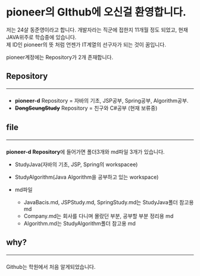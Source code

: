 # pioneer의 GIthub에 오신걸 환영합니다.   
저는 24살 동준영이라고 합니다. 개발자라는 직군에 접한지 11개월 정도 되었고, 현재 JAVA위주로 학습중에 있습니다.   
제 ID인 pioneer의 뜻 처럼 언젠가 IT계열의 선구자가 되는 것이 꿈입니다.

pioneer계정에는 Repository가 2개 존재합니다.      
## **Repository**<hr/>
+ **pioneer-d** Repository  = 자바의 기초,  JSP공부, Spring공부, Algorithm공부.   
+ **~~DongSeungStudy~~** Repository = 친구와 C#공부 (현재 보류중)   

## **file**<hr/>
**pioneer-d Repository**에 들어가면 폴더3개와 md파일 3개가 있습니다.   
+ StudyJava(자바의 기초, JSP, Spring의 workspacee)

+ StudyAlgorithm(Java Algorithm을 공부하고 있는 workspace)

+ md파일
	+ JavaBacis.md, JSPStudy.md, SpringStudy.md는 StudyJava폴더 참고용 md
	+ Company.md는 회사를 다니며 몰랐던 부분, 공부할 부분 정리용 md
	+ Algorithm.md는 StudyAlgorithm폴더 참고용 md

## **why?**<hr/>
Github는 학원에서 처음 알게되었습니다.








